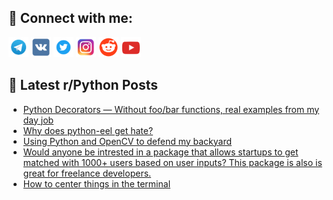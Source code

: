 ## 🔎 Connect with me:
[<img src="https://github.com/bullbesh/bullbesh/blob/main/images/Telegram.png" width="32" height="32" />](https://t.me/bullbesh)
[<img src="https://github.com/bullbesh/bullbesh/blob/main/images/VK.png" width="32" height="32" />](https://vk.com/bullbesh)
[<img src="https://github.com/bullbesh/bullbesh/blob/main/images/Twitter.png" width="32" height="32" />](https://twitter.com/bullbesh1)
[<img src="https://github.com/bullbesh/bullbesh/blob/main/images/Instagram.png" width="32" height="32" />](https://www.instagram.com/bullbesh)
[<img src="https://github.com/bullbesh/bullbesh/blob/main/images/Reddit.png" width="32" height="32" />](https://www.reddit.com/user/bullbesh)
[<img src="https://github.com/bullbesh/bullbesh/blob/main/images/YouTube.png" width="32" height="32" />](https://www.youtube.com/channel/UCtfjRs6uzgq5mfm8S06WTcg)

## 📕 Latest r/Python Posts
<!-- BLOG-POST-LIST:START -->
- [Python Decorators — Without foo/bar functions, real examples from my day job](https://www.reddit.com/r/Python/comments/15dtmpu/python_decorators_without_foobar_functions_real/)
- [Why does python-eel get hate?](https://www.reddit.com/r/Python/comments/15dsf39/why_does_pythoneel_get_hate/)
- [Using Python and OpenCV to defend my backyard](https://www.reddit.com/r/Python/comments/15drmgd/using_python_and_opencv_to_defend_my_backyard/)
- [Would anyone be intrested in a package that allows startups to get matched with 1000+ users based on user inputs? This package is also is great for freelance developers.](https://www.reddit.com/r/Python/comments/15dqs9z/would_anyone_be_intrested_in_a_package_that/)
- [How to center things in the terminal](https://www.reddit.com/r/Python/comments/15dokcs/how_to_center_things_in_the_terminal/)
<!-- BLOG-POST-LIST:END -->
